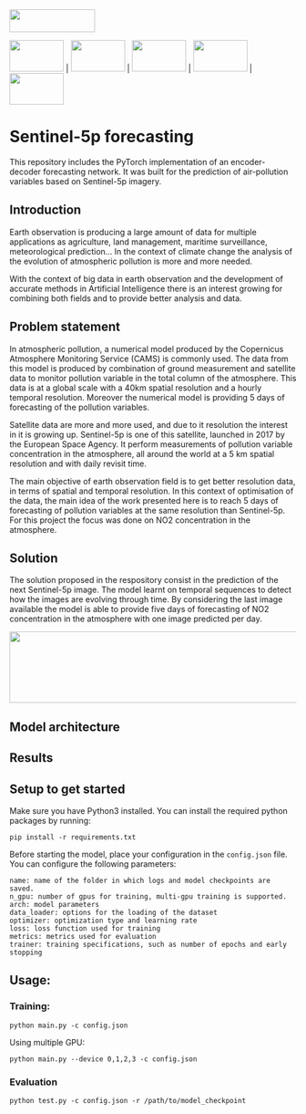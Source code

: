 <img src="https://encrypted-tbn0.gstatic.com/images?q=tbn:ANd9GcQ6ELxXcZzhZlcyKtNAYf4woGljLbxPKHRJUyTbM_bVlPrWQ_9b&s" width="150" height="40">

<img src="http://www.spacetechexpo.eu/assets/files/images/news%20pages/BRE/esa_logo2.jpg" width="95" height="55"> |
<img src="http://www.meeo.it/wp/wp-content/uploads/2014/01/meeo_logo_trans.png" width="95" height="55"> | 
<img src="http://www.sistema.at/wp/wp-content/uploads/2017/10/LOGO_def_sistema.png" width="95" height="55"> | 
<img src="https://c.cs85.content.force.com/servlet/servlet.ImageServer?id=0156E000000Kg6fQAC&oid=00D6E000000DZCb" width="95" height="55"> | 
<img src="http://www.spaceexe.com/wp-content/uploads/2019/09/UrbyetOrbit_space.png" width="95" height="55">


# Sentinel-5p forecasting

This repository includes the PyTorch implementation of an encoder-decoder forecasting network. It was built for the prediction of air-pollution variables based on Sentinel-5p imagery.

## Introduction

Earth observation is producing a large amount of data for multiple applications as agriculture, land management, maritime surveillance, meteorological prediction… In the context of climate change the analysis of the evolution of atmospheric pollution is more and more needed.

With the context of big data in earth observation and the development of accurate methods in Artificial Intelligence there is an interest growing for combining both fields and to provide better analysis and data. 

## Problem statement

In atmospheric pollution, a numerical model produced by the Copernicus Atmosphere Monitoring Service (CAMS) is commonly used. The data from this model is produced by combination of ground measurement and satellite data to monitor pollution variable in the total column of the atmosphere. This data is at a global scale with a 40km spatial resolution and a hourly temporal resolution. Moreover the numerical model is providing 5 days of forecasting of the pollution variables.

Satellite data are more and more used, and due to it resolution the interest in it is growing up. Sentinel-5p is one of this satellite, launched in 2017 by the European Space Agency. It perform measurements of pollution variable concentration in the atmosphere, all around the world at a 5 km spatial resolution and with daily revisit time.

The main objective of earth observation field is to get better resolution data, in terms of spatial and temporal resolution. In this context of optimisation of the data, the main idea of the work presented here is to reach 5 days of forecasting of pollution variables at the same resolution than Sentinel-5p. For this project the focus was done on NO2 concentration in the atmosphere.

## Solution

The solution proposed in the respository consist in the prediction of the next Sentinel-5p image. The model learnt on temporal sequences to detect how the images are evolving through time. By considering the last image available the model is able to provide five days of forecasting of NO2 concentration in the atmosphere with one image predicted per day.

<img src="https://github.com/MaxHouel/First/blob/master/random/prediction_solution.PNG?raw=true" width="1000" height="125">

## Model architecture

## Results

## Setup to get started
Make sure you have Python3 installed.
 You can install the required python packages by running:
```console
pip install -r requirements.txt
```

Before starting the model, place your configuration in the `config.json` file.
You can configure the following parameters:
```
name: name of the folder in which logs and model checkpoints are saved.
n_gpu: number of gpus for training, multi-gpu training is supported.
arch: model parameters
data_loader: options for the loading of the dataset
optimizer: optimization type and learning rate
loss: loss function used for training
metrics: metrics used for evaluation
trainer: training specifications, such as number of epochs and early stopping 
```

## Usage:

### Training:
```console
python main.py -c config.json
```

Using multiple GPU:
```console
python main.py --device 0,1,2,3 -c config.json
```

### Evaluation
```console
python test.py -c config.json -r /path/to/model_checkpoint
```

